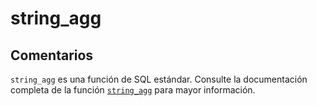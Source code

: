﻿---
SidebarGroup: "index-aggregation-functions"
Autogenerated: true
---

# string_agg

<!--[!INCLUDE [sqlserver2017-asdb-asdbmi-asa](../../includes/applies-to-version/sqlserver2017-asdb-asdbmi-asa.md)]-->

## Comentarios 

`string_agg` es una función de SQL estándar. Consulte la documentación completa de la función [`string_agg`](https://learn.microsoft.com/es-es/sql/t-sql/functions/string_agg-transact-sql) para mayor información.
